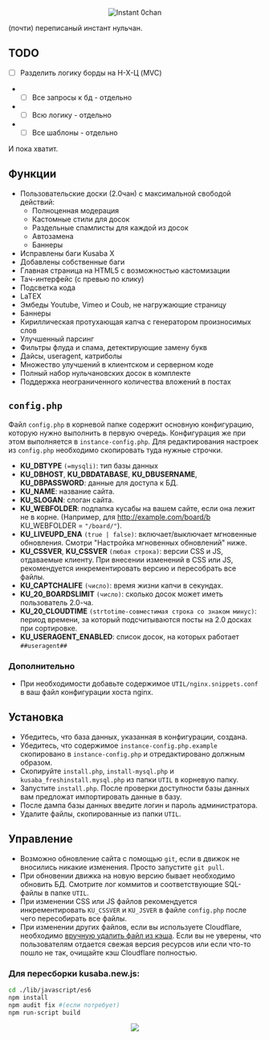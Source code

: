 <p align="center">
  <img src="https://github.com/user-attachments/assets/c6e63567-d544-4090-b2c5-27f60b69368b" alt="Instant 0chan"/>
</p>

(почти) переписаный инстант нульчан.

## TODO
- [ ] Разделить логику борды на Н-Х-Ц (MVC)
- - [ ] Все запросы к бд - отдельно
- - [ ] Всю логику - отдельно
- - [ ] Все шаблоны - отдельно

И пока хватит.
## Функции
* Пользовательские доски (2.0чан) с максимальной свободой действий:
  * Полноценная модерация
  * Кастомные стили для досок
  * Раздельные спамлисты для каждой из досок
  * Автозамена
  * Баннеры
* Исправлены баги Kusaba X
* Добавлены собственные баги
* Главная страница на HTML5 с возможностью кастомизации
* Тач-интерфейс (с превью по клику)
* Подсветка кода
* LaTEX
* Эмбеды Youtube, Vimeo и Coub, не нагружающие страницу
* Баннеры
* Кириллическая протухающая капча с генератором произносимых слов
* Улучшенный парсинг
* Фильтры флуда и спама, детектирующие замену букв
* Дайсы, useragent, катриболы
* Множество улучшений в клиентском и серверном коде
* Полный набор нульчановских досок в комплекте
* Поддержка неограниченного количества вложений в постах

## `config.php`
Файл `config.php` в корневой папке содержит основную конфигурацию, которую нужно выполнить в первую очередь.
Конфигурация же при этом выполняется в `instance-config.php`. Для редактирования настроек из `config.php` необходимо скопировать туда нужные строчки.
* **KU_DBTYPE** `(=mysqli)`: тип базы данных 
* **KU_DBHOST**, **KU_DBDATABASE**, **KU_DBUSERNAME**, **KU_DBPASSWORD**: данные для доступа к БД.
* **KU_NAME**: название сайта.
* **KU_SLOGAN**: слоган сайта.
* **KU_WEBFOLDER**: подпапка кусабы на вашем сайте, если она лежит не в корне. (Например, для http://example.com/board/b KU_WEBFOLDER = `"/board/"`).
* **KU_LIVEUPD_ENA** `(true | false)`: включает/выключает мгновенные обновления. Смотри "Настройка мгновенных обновлений" ниже.
* **KU_CSSVER**, **KU_CSSVER** `(любая строка)`: версии CSS и JS, отдаваемые клиенту. При внесении изменений в CSS или JS, рекомендуется инкрементировать версию и пересобрать все файлы.
* **KU_CAPTCHALIFE** `(число)`: время жизни капчи в секундах.
* **KU_20_BOARDSLIMIT** `(число)`: сколько досок может иметь пользователь 2.0-ча.
* **KU_20_CLOUDTIME** `(strtotime-совместимая строка со знаком минус)`: период времени, за который подсчитываются посты на 2.0 досках при сортировке.
* **KU_USERAGENT_ENABLED**: список досок, на которых работает `##useragent##`
### Дополнительно
* При необходимости добавьте содержимое `UTIL/nginx.snippets.conf` в ваш файл конфигурации хоста nginx.

## Установка
* Убедитесь, что база данных, указанная в конфигурации, создана.
* Убедитесь, что содержимое `instance-config.php.example` скопировано в `instance-config.php` и отредактировано должным образом.
* Скопируйте `install.php`, `install-mysql.php` и `kusaba_freshinstall.mysql.php` из папки `UTIL` в корневую папку.
* Запустите `install.php`. После проверки доступности базы данных вам предложат импортировать данные в базу.
* После дампа базы данных введите логин и пароль администратора.
* Удалите файлы, скопированные из папки `UTIL`.

## Управление 
* Возможно обновление сайта с помощью `git`, если в движок не вносились никакие изменения. Просто запустите `git pull`.
* При обновении движка на новую версию бывает необходимо обновить БД. Смотрите лог коммитов и соответствующие SQL-файлы в папке `UTIL`.
* При изменении CSS или JS файлов рекомендуется инкрементировать `KU_CSSVER` и `KU_JSVER` в файле `config.php` после чего пересобирать все файлы.
* При изменении других файлов, если вы используете Cloudflare, необходимо [вручную удалить файл из кэша](http://blog.cloudflare.com/introducing-single-file-purge). Если вы не уверены, что пользователям отдается свежая версия ресурсов или если что-то пошло не так, очищайте кэш Cloudflare полностью.
### Для пересборки kusaba.new.js:
```bash
cd ./lib/javascript/es6
npm install 
npm audit fix #(если потребует)
npm run-script build
```

<p align="center">
   <img src="https://github.com/user-attachments/assets/b77fdc1b-2c31-4999-90a9-e699f5a968f6"/>
</p>
